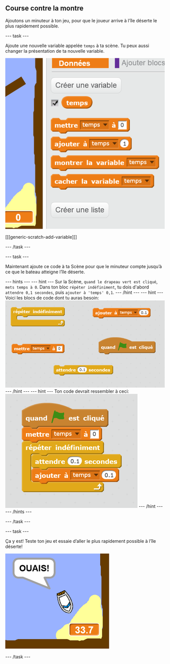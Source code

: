 ## Course contre la montre

Ajoutons un minuteur à ton jeu, pour que le joueur arrive à l’île déserte le plus rapidement possible.

\--- task \---

Ajoute une nouvelle variable appelée `temps` à ta scène. Tu peux aussi changer la présentation de ta nouvelle variable.

![screenshot](images/boat-variable.png)

[[[generic-scratch-add-variable]]]

\--- /task \---

\--- task \---

Maintenant ajoute ce code à ta Scène pour que le minuteur compte jusqu’à ce que le bateau atteigne l’île déserte.

\--- hints \--- \--- hint \--- Sur la Scène, `quand le drapeau vert est cliqué`, `mets temps à 0`. Dans ton bloc `répéter indéfiniment`, tu dois d'abord `attendre 0,1 secondes`, puis `ajouter à 'temps' 0,1`. \--- /hint \--- \--- hint \--- Voici les blocs de code dont tu auras besoin: ![screenshot](images/boat-time-blocks.png) \--- /hint \--- \--- hint \--- Ton code devrait ressembler à ceci: ![screenshot](images/boat-time-code.png) \--- /hint \--- \--- /hints \---

\--- /task \---

\--- task \---

Ça y est! Teste ton jeu et essaie d’aller le plus rapidement possible à l’île déserte!

![screenshot](images/boat-variable-test.png)

\--- /task \---